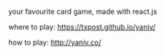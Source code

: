 your favourite card game, made with react.js

where to play: https://txpost.github.io/yaniv/

how to play: http://yaniv.co/